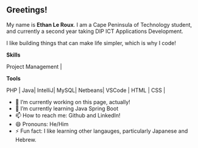 ## Greetings!

My name is **Ethan Le Roux**. I am a Cape Peninsula of Technology student, and currently a second year taking DIP ICT Applications Development.

I like building things that can make life simpler, which is why I code!

**Skills**

Project Management |

**Tools**

PHP | Java| IntelliJ| MySQL| Netbeans| VSCode | HTML | CSS |

- 🔭 I’m currently working on this page, actually!
- 🌱 I’m currently learning Java Spring Boot
- 📫 How to reach me: Github and LinkedIn!
- 😄 Pronouns: He/Him
- ⚡ Fun fact: I like learning other langauges, particularly Japanese and Hebrew.
